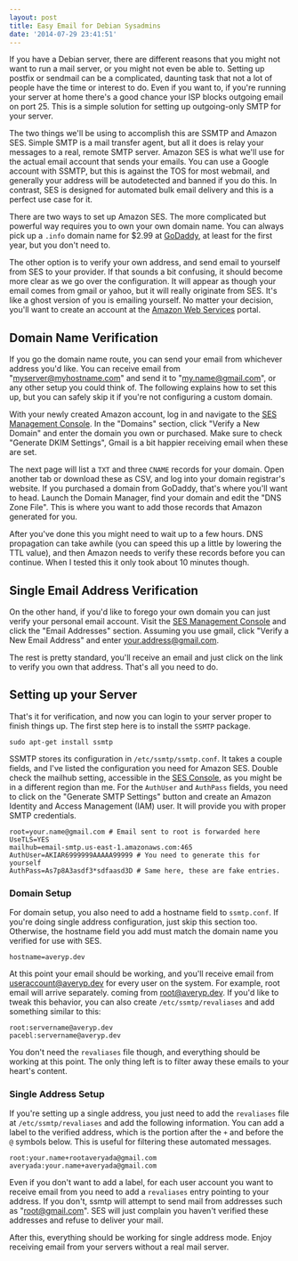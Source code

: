 ```yaml
---
layout: post
title: Easy Email for Debian Sysadmins
date: '2014-07-29 23:41:51'
---
```


If you have a Debian server, there are different reasons that you might not want
to run a mail server, or you might not even be able to. Setting up postfix or
sendmail can be a complicated, daunting task that not a lot of people have the
time or interest to do. Even if you want to, if you're running your server at
home there's a good chance your ISP blocks outgoing email on port 25. This is a
simple solution for setting up outgoing-only SMTP for your server.

The two things we'll be using to accomplish this are SSMTP and Amazon SES.
Simple SMTP is a mail transfer agent, but all it does is relay your messages to
a real, remote SMTP server. Amazon SES is what we'll use for the actual email
account that sends your emails. You can use a Google account with SSMTP, but
this is against the TOS for most webmail, and generally your address will be
autodetected and banned if you do this. In contrast, SES is designed for
automated bulk email delivery and this is a perfect use case for it.

There are two ways to set up Amazon SES. The more complicated but powerful way
requires you to own your own domain name. You can always pick up a `.info`
domain name for $2.99 at [GoDaddy][godad], at least for the first year, but you
don't need to.

The other option is to verify your own address, and send email to yourself from
SES to your provider. If that sounds a bit confusing, it should become more
clear as we go over the configuration. It will appear as though your email comes
from gmail or yahoo, but it will really originate from SES. It's like a ghost
version of you is emailing yourself. No matter your decision, you'll want to
create an account at the [Amazon Web Services][aws] portal. 

## Domain Name Verification

If you go the domain name route, you can send your email from whichever address
you'd like. You can receive email from "myserver@myhostname.com" and send it to
"my.name@gmail.com", or any other setup you could think of. The following
explains how to set this up, but you can safely skip it if you're not
configuring a custom domain.

With your newly created Amazon account, log in and navigate to the
[SES Management Console][ses]. In the "Domains" section, click "Verify a New
Domain" and enter the domain you own or purchased. Make sure to check "Generate
DKIM Settings", Gmail is a bit happier receiving email when these are set.

The next page will list a `TXT` and three `CNAME` records for your domain. Open
another tab or download these as CSV, and log into your domain registrar's
website. If you purchased a domain from GoDaddy, that's where you'll want to
head. Launch the Domain Manager, find your domain and edit the "DNS Zone
File". This is where you want to add those records that Amazon generated for
you.

After you've done this you might need to wait up to a few hours. DNS propagation
can take awhile (you can speed this up a little by lowering the TTL value), and
then Amazon needs to verify these records before you can continue. When I tested
this it only took about 10 minutes though.

## Single Email Address Verification

On the other hand, if you'd like to forego your own domain you can just verify
your personal email account. Visit the [SES Management Console][ses] and click
the "Email Addresses" section. Assuming you use gmail, click "Verify a New Email
Address" and enter your.address@gmail.com.

The rest is pretty standard, you'll receive an email and just click on the link
to verify you own that address. That's all you need to do.

## Setting up your Server

That's it for verification, and now you can login to your server proper to
finish things up. The first step here is to install the `SSMTP` package.

    sudo apt-get install ssmtp

SSMTP stores its configuration in `/etc/ssmtp/ssmtp.conf`. It takes a couple
fields, and I've listed the configuration you need for Amazon SES. Double check
the mailhub setting, accessible in the [SES Console][ses], as you might be in a
different region than me. For the `AuthUser` and `AuthPass` fields, you need to
click on the "Generate SMTP Settings" button and create an Amazon Identity and
Access Management (IAM) user. It will provide you with proper SMTP credentials.

    root=your.name@gmail.com # Email sent to root is forwarded here
    UseTLS=YES
    mailhub=email-smtp.us-east-1.amazonaws.com:465
    AuthUser=AKIAR6999999AAAAA99999 # You need to generate this for yourself
    AuthPass=As7p8A3asdf3*sdfaasd3D # Same here, these are fake entries.

### Domain Setup

For domain setup, you also need to add a hostname field to `ssmtp.conf`. If
you're doing single address configuration, just skip this section too.
Otherwise, the hostname field you add must match the domain name you verified
for use with SES.

    hostname=averyp.dev

At this point your email should be working, and you'll receive email from
useraccount@averyp.dev for every user on the system. For example, root email
will arrive separately. coming from root@averyp.dev. If you'd like to tweak
this behavior, you can also create `/etc/ssmtp/revaliases` and add something
similar to this:

    root:servername@averyp.dev
    pacebl:servername@averyp.dev

You don't need the `revaliases` file though, and everything should be working at
this point. The only thing left is to filter away these emails to your heart's
content. 

### Single Address Setup

If you're setting up a single address, you just need to add the `revaliases`
file at `/etc/ssmtp/revaliases` and add the following information.
You can add a label to the verified address, which is the portion after the `+`
and before the `@` symbols below. This is useful for filtering these automated
messages.

    root:your.name+rootaveryada@gmail.com
    averyada:your.name+averyada@gmail.com

Even if you don't want to add a label, for each user account you want to receive
email from you need to add a `revaliases` entry pointing to your address. If you
don't, ssmtp will attempt to send mail from addresses such as "root@gmail.com".
SES will just complain you haven't verified these addresses and refuse to
deliver your mail.

After this, everything should be working for single address mode. Enjoy
receiving email from your servers without a real mail server.

[godad]: https://www.godaddy.com/
[aws]:   https://aws.amazon.com/
[ses]:   https://console.aws.amazon.com/ses/


